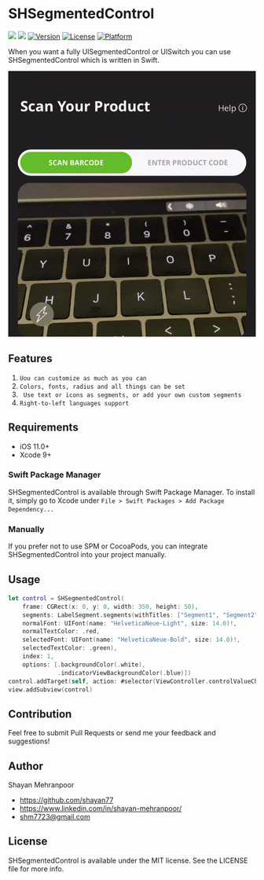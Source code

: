 # SHSegmentedControl

![](https://img.shields.io/badge/Swift-5.1-blue.svg?style=flat)
![](https://app.bitrise.io/app/1d06a34a06589be2/status.svg?token=i0xHqYqUAjHGkzToH5FVOg&branch=master)
[![Version](https://img.shields.io/cocoapods/v/BetterSegmentedControl.svg?style=flat)](http://cocoapods.org/pods/BetterSegmentedControl)
[![License](https://img.shields.io/cocoapods/l/BetterSegmentedControl.svg?style=flat)](http://cocoapods.org/pods/BetterSegmentedControl)
[![Platform](https://img.shields.io/cocoapods/p/BetterSegmentedControl.svg?style=flat)](http://cocoapods.org/pods/BetterSegmentedControl)

When you want a fully UISegmentedControl or UISwitch you can use SHSegmentedControl which is written in Swift.

![Demo](https://github.com/shayan77/SHSegmentedControl/blob/master/demo.gif)

## Features

1) `Uou can customize as much as you can`
2) `Colors, fonts, radius and all things can be set`
3) ` Use text or icons as segments, or add your own custom segments`
4) `Right-to-left languages support`

## Requirements

- iOS 11.0+
- Xcode 9+

### Swift Package Manager

SHSegmentedControl is available through Swift Package Manager. To install
it, simply go to Xcode under `File > Swift Packages > Add Package Dependency...`

### Manually

If you prefer not to use SPM or CocoaPods, you can integrate SHSegmentedControl into your project manually.

## Usage

```swift
let control = SHSegmentedControl(
    frame: CGRect(x: 0, y: 0, width: 350, height: 50),
    segments: LabelSegment.segments(withTitles: ["Segment1", "Segment2", "Segment3"],
    normalFont: UIFont(name: "HelveticaNeue-Light", size: 14.0)!,
    normalTextColor: .red,
    selectedFont: UIFont(name: "HelveticaNeue-Bold", size: 14.0)!,
    selectedTextColor: .green),
    index: 1,
    options: [.backgroundColor(.white),
              .indicatorViewBackgroundColor(.blue)])
control.addTarget(self, action: #selector(ViewController.controlValueChanged(_:)), for: .valueChanged)
view.addSubview(control)
```

## Contribution

Feel free to submit Pull Requests or send me your feedback and suggestions!

## Author

Shayan Mehranpoor

- https://github.com/shayan77
- https://www.linkedin.com/in/shayan-mehranpoor/
- shm7723@gmail.com

## License

SHSegmentedControl is available under the MIT license. See the LICENSE file for more info.
